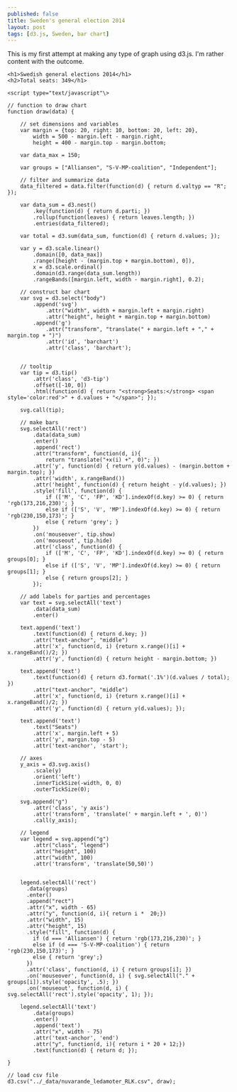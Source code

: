 ```yaml
---
published: false
title: Sweden's general election 2014
layout: post
tags: [d3.js, Sweden, bar chart]
---
```


This is my first attempt at making any type of graph using d3.js. I'm rather content with the outcome.

<style>

 	.axis path,
	.axis line {
  		fill: none;
  		stroke: #000;
  		shape-rendering: crispEdges;
	}

	.tick line {
		stroke: lightgrey;
		stroke-opacity: 0.5;
		shape-rendering: crispEdges;
	}

	h1 {
		font-family: 'Helvetica';
	}

	h2
	 {
		font-family: 'Helvetica';
	}

	text {
		font-family: 'Helvetica';
	}

 </style>  
 
 <body>
 
 	<h1>Swedish general elections 2014</h1>
 	<h2>Total seats: 349</h1>
 </body>
 
 	<script type="text/javascript"\>

 	// function to draw chart	
  	function draw(data) {

  		// set dimensions and variables
  		var margin = {top: 20, right: 10, bottom: 20, left: 20},
  			width = 500 - margin.left - margin.right,
    		height = 400 - margin.top - margin.bottom;
  		
  		var data_max = 150;

  		var groups = ["Alliansen", "S-V-MP-coalition", "Independent"];

  		// filter and summarize data
  		data_filtered = data.filter(function(d) { return d.valtyp == "R"; });

  		var data_sum = d3.nest()
  			.key(function(d) { return d.parti; })
  			.rollup(function(leaves) { return leaves.length; })
  			.entries(data_filtered);

  		var total = d3.sum(data_sum, function(d) { return d.values; });

  		var y = d3.scale.linear()
  			.domain([0, data_max])
  			.range([height - (margin.top + margin.bottom), 0]),
  			x = d3.scale.ordinal()
  			.domain(d3.range(data_sum.length))
  			.rangeBands([margin.left, width - margin.right], 0.2);

  		// construct bar chart
  		var svg = d3.select("body")
  			.append('svg')
  				.attr("width", width + margin.left + margin.right)
  				.attr("height", height + margin.top + margin.bottom)
  			.append('g')
  				.attr("transform", "translate(" + margin.left + "," + margin.top + ")")
  				.attr('id', 'barchart')
  				.attr('class', 'barchart');


		// tooltip
		var tip = d3.tip()
			.attr('class', 'd3-tip')
			.offset([-10, 0])
			.html(function(d) { return "<strong>Seats:</strong> <span style='color:red'>" + d.values + "</span>"; });
			
		svg.call(tip);	

  		// make bars
		svg.selectAll('rect')
			.data(data_sum)
			.enter()
			.append('rect')
			.attr("transform", function(d, i){
				return "translate("+x(i) +", 0)"; })
			.attr('y', function(d) { return y(d.values) - (margin.bottom + margin.top); })
			.attr('width', x.rangeBand())
			.attr('height', function(d) { return height - y(d.values); })
			.style('fill', function(d) {
				if (['M', 'C', 'FP', 'KD'].indexOf(d.key) >= 0) { return 'rgb(173,216,230)'; }
				else if (['S', 'V', 'MP'].indexOf(d.key) >= 0) { return 'rgb(230,150,173)'; }
				else { return 'grey'; } 
			})
			.on('mouseover', tip.show)
			.on('mouseout', tip.hide)
			.attr('class', function(d) {
				if (['M', 'C', 'FP', 'KD'].indexOf(d.key) >= 0) { return groups[0]; }
				else if (['S', 'V', 'MP'].indexOf(d.key) >= 0) { return groups[1]; }
				else { return groups[2]; } 
			});

		// add labels for parties and percentages
		var text = svg.selectAll('text')
			.data(data_sum)
			.enter()
			
		text.append('text')
			.text(function(d) { return d.key; })
			.attr("text-anchor", "middle")
			.attr('x', function(d, i) {return x.range()[i] + x.rangeBand()/2; })
			.attr('y', function(d) { return height - margin.bottom; })
		
		text.append('text')
			.text(function(d) { return d3.format('.1%')(d.values / total); })
			.attr("text-anchor", "middle")
			.attr('x', function(d, i) {return x.range()[i] + x.rangeBand()/2; })
			.attr('y', function(d) { return y(d.values); });

		text.append('text')
			.text("Seats")
			.attr('x', margin.left + 5)
			.attr('y', margin.top - 5)
			.attr('text-anchor', 'start');
			
		// axes
		y_axis = d3.svg.axis()
			.scale(y)
			.orient('left')
			.innerTickSize(-width, 0, 0)
			.outerTickSize(0);

		svg.append("g")
			.attr('class', 'y axis')
			.attr('transform', 'translate(' + margin.left + ', 0)')
			.call(y_axis);

		// legend
		var legend = svg.append("g")
	  		.attr("class", "legend")
			.attr("height", 100)
			.attr("width", 100)
		    .attr('transform', 'translate(50,50)')    
      
    
	    legend.selectAll('rect')
	      .data(groups)
	      .enter()
	      .append("rect")
		  .attr("x", width - 65)
	      .attr("y", function(d, i){ return i *  20;})
		  .attr("width", 15)
		  .attr("height", 15)
		  .style("fill", function(d) {
		  	if (d === 'Alliansen') { return 'rgb(173,216,230)'; }
		  	else if (d === 'S-V-MP-coalition') { return 'rgb(230,150,173)'; }
		  	else { return 'grey';}
		  })
		  .attr('class', function(d, i) { return groups[i]; })
		  .on('mouseover', function(d, i) { svg.selectAll("." + groups[i]).style('opacity', .5); })
		  .on('mouseout', function(d, i) { svg.selectAll('rect').style('opacity', 1); });

		legend.selectAll('text')
			.data(groups)
			.enter()
			.append('text')
			.attr("x", width - 75)
			.attr('text-anchor', 'end')
	      	.attr("y", function(d, i){ return i * 20 + 12;})
	      	.text(function(d) { return d; });

  	}

  	// load csv file
	d3.csv("../_data/nuvarande_ledamoter_RLK.csv", draw);

  </script>
  </html>
